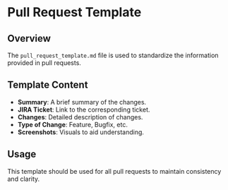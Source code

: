 # Pull Request Template

## Overview

The `pull_request_template.md` file is used to standardize the information provided in pull requests.

## Template Content

- **Summary**: A brief summary of the changes.
- **JIRA Ticket**: Link to the corresponding ticket.
- **Changes**: Detailed description of changes.
- **Type of Change**: Feature, Bugfix, etc.
- **Screenshots**: Visuals to aid understanding.

## Usage

This template should be used for all pull requests to maintain consistency and clarity.
